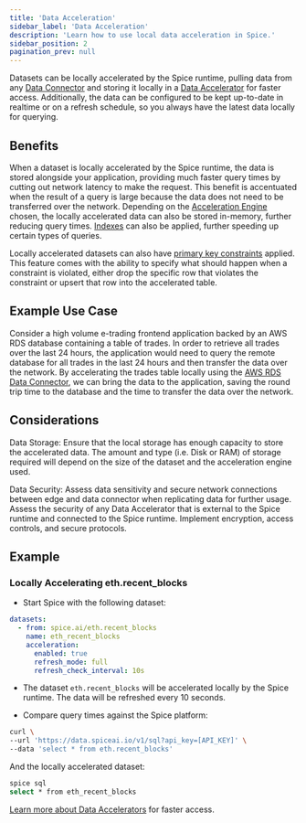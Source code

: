 ```yaml
---
title: 'Data Acceleration'
sidebar_label: 'Data Acceleration'
description: 'Learn how to use local data acceleration in Spice.'
sidebar_position: 2
pagination_prev: null
---
```


Datasets can be locally accelerated by the Spice runtime, pulling data from any [Data Connector](/components/data-connectors) and storing it locally in a [Data Accelerator](/components/data-accelerators) for faster access. Additionally, the data can be configured to be kept up-to-date in realtime or on a refresh schedule, so you always have the latest data locally for querying.

## Benefits

When a dataset is locally accelerated by the Spice runtime, the data is stored alongside your application, providing much faster query times by cutting out network latency to make the request. This benefit is accentuated when the result of a query is large because the data does not need to be transferred over the network. Depending on the [Acceleration Engine](/components/data-accelerators) chosen, the locally accelerated data can also be stored in-memory, further reducing query times. [Indexes](./indexes.md) can also be applied, further speeding up certain types of queries.

Locally accelerated datasets can also have [primary key constraints](./constraints.md) applied. This feature comes with the ability to specify what should happen when a constraint is violated, either drop the specific row that violates the constraint or upsert that row into the accelerated table.

## Example Use Case

Consider a high volume e-trading frontend application backed by an AWS RDS database containing a table of trades. In order to retrieve all trades over the last 24 hours, the application would need to query the remote database for all trades in the last 24 hours and then transfer the data over the network. By accelerating the trades table locally using the [AWS RDS Data Connector](https://github.com/spiceai/quickstarts/tree/trunk/rds-aurora-mysql), we can bring the data to the application, saving the round trip time to the database and the time to transfer the data over the network.

## Considerations

Data Storage: Ensure that the local storage has enough capacity to store the accelerated data. The amount and type (i.e. Disk or RAM) of storage required will depend on the size of the dataset and the acceleration engine used.

Data Security: Assess data sensitivity and secure network connections between edge and data connector when replicating data for further usage. Assess the security of any Data Accelerator that is external to the Spice runtime and connected to the Spice runtime. Implement encryption, access controls, and secure protocols.

## Example

### Locally Accelerating eth.recent_blocks

- Start Spice with the following dataset:

```yaml
datasets:
  - from: spice.ai/eth.recent_blocks
    name: eth_recent_blocks
    acceleration:
      enabled: true
      refresh_mode: full
      refresh_check_interval: 10s
```

- The dataset `eth.recent_blocks` will be accelerated locally by the Spice runtime. The data will be refreshed every 10 seconds.

- Compare query times against the Spice platform:

```bash
curl \
--url 'https://data.spiceai.io/v1/sql?api_key=[API_KEY]' \
--data 'select * from eth.recent_blocks'
```

And the locally accelerated dataset:

```bash
spice sql
select * from eth_recent_blocks
```

[Learn more about Data Accelerators](/components/data-accelerators) for faster access.
